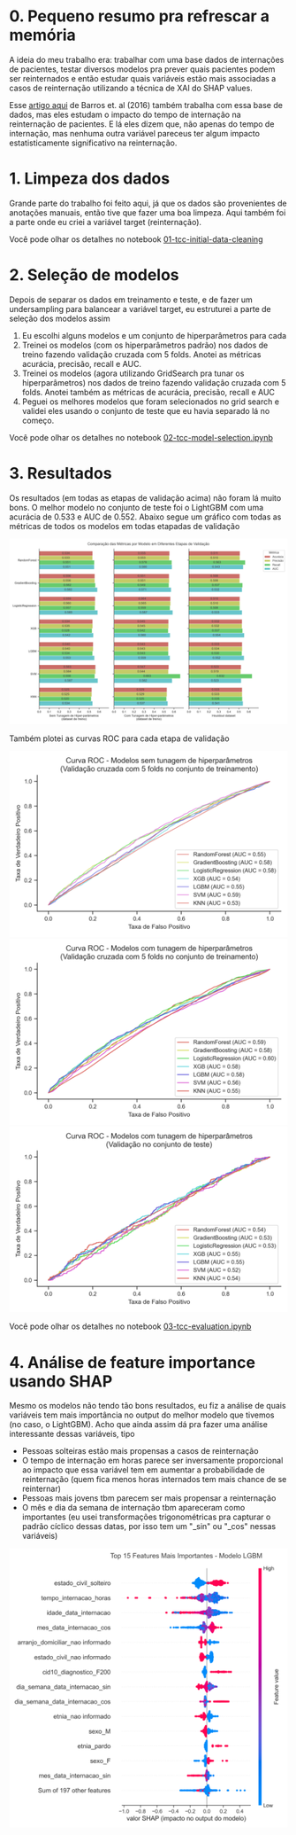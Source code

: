 # 0. Pequeno resumo pra refrescar a memória

A ideia do meu trabalho era: trabalhar com uma base dados de internações de pacientes, testar diversos modelos pra prever quais pacientes podem ser reinternados e então estudar quais variáveis estão mais associadas a casos de reinternação utilizando a técnica de XAI do SHAP values.

Esse [artigo aqui](https://github.com/matheusnice/tcc-mba-cd-2023/blob/master/references/Barros2016_Article_ImpactOfLengthOfStayForFirstPs.pdf) de Barros et. al (2016) também trabalha com essa base de dados, mas eles estudam o impacto do tempo de internação na reinternação de pacientes. E lá eles dizem que, não apenas do tempo de internação, mas nenhuma outra variável pareceus ter algum impacto estatisticamente significativo na reinternação.

# 1. Limpeza dos dados

Grande parte do trabalho foi feito aqui, já que os dados são provenientes de anotações manuais, então tive que fazer uma boa limpeza.
Aqui também foi a parte onde eu criei a variável target (reinternação).

Você pode olhar os detalhes no notebook [01-tcc-initial-data-cleaning](https://github.com/matheusnice/tcc-mba-cd-2023/blob/master/notebooks/01-tcc-initial-data-cleaning.ipynb)

# 2. Seleção de modelos
Depois de separar os dados em treinamento e teste, e de fazer um undersampling para balancear a variável target, eu estruturei a parte de seleção dos modelos assim
1. Eu escolhi alguns modelos e um conjunto de hiperparâmetros para cada
2. Treinei os modelos (com os hiperparâmetros padrão) nos dados de treino fazendo validação cruzada com 5 folds. Anotei as métricas acurácia, precisão, recall e AUC.
3. Treinei os modelos (agora utilizando GridSearch pra tunar os hiperparâmetros) nos dados de treino fazendo validação cruzada com 5 folds. Anotei também as métricas de acurácia, precisão, recall e AUC
4. Peguei os melhores modelos que foram selecionados no grid search e validei eles usando o conjunto de teste que eu havia separado lá no começo.

Você pode olhar os detalhes no notebook [02-tcc-model-selection.ipynb](https://github.com/matheusnice/tcc-mba-cd-2023/blob/master/notebooks/02-tcc-model-selection.ipynb)

# 3. Resultados

Os resultados (em todas as etapas de validação acima) não foram lá muito bons. O melhor modelo no conjunto de teste foi o LightGBM com uma acurácia de 0.533 e AUC de 0.552. Abaixo segue um gráfico com todas as métricas de todos os modelos em todas etapadas de validação

![Resultados finais](figures/comparacao_metricas_por_modelo.png)

Também plotei as curvas ROC para cada etapa de validação

![ROC Sem TH](figures/curva_roc_modelos_sem_tunagem_hiperparametros.png)
![ROC Comm TH](figures/curva_roc_modelos_com_tunagem_hiperparametros.png)
![ROC Sem TH](figures/curva_roc_modelos_teste.png)

Você pode olhar os detalhes no notebook [03-tcc-evaluation.ipynb](https://github.com/matheusnice/tcc-mba-cd-2023/blob/master/notebooks/03-tcc-evaluation.ipynb)

# 4. Análise de feature importance usando SHAP

Mesmo os modelos não tendo tão bons resultados, eu fiz a análise de quais variáveis tem mais importância no output do melhor modelo que tivemos (no caso, o LightGBM).
Acho que ainda assim dá pra fazer uma análise interessante dessas variáveis, tipo

- Pessoas solteiras estão mais propensas a casos de reinternação
- O tempo de internação em horas parece ser inversamente proporcional ao impacto que essa variável tem em aumentar a probabilidade de reinternação (quem fica menos horas internados tem mais chance de se reinternar)
- Pessoas mais jovens tbm parecem ser mais propensar a reinternação
- O mês e dia da semana de internação tbm apareceram como importantes (eu usei transformações trigonométricas pra capturar o padrão cíclico dessas datas, por isso tem um "_sin" ou "_cos" nessas variáveis)



![shap](figures/top-features-lgbm.png)